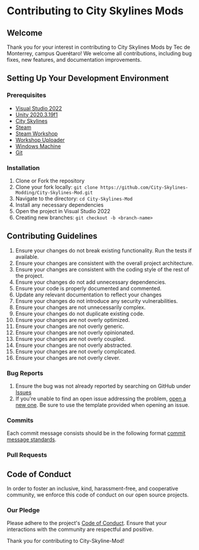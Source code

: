 # Contributing to City Skylines Mods

## Welcome

Thank you for your interest in contributing to City Skylines Mods by Tec de Monterrey, campus Querétaro! We welcome all contributions, including bug fixes, new features, and documentation improvements.

## Setting Up Your Development Environment

### Prerequisites

- [Visual Studio 2022](https://visualstudio.microsoft.com/vs/preview/vs2022/)
- [Unity 2020.3.19f1](https://unity3d.com/es/get-unity/download/archive)
- [City Skylines](https://store.steampowered.com/app/255710/Cities_Skylines/)
- [Steam](https://store.steampowered.com/about/)
- [Steam Workshop](https://steamcommunity.com/workshop/about/?appid=255710)
- [Workshop Uploader](https://steamcommunity.com/sharedfiles/filedetails/?id=450877484)
- [Windows Machine](https://www.microsoft.com/en-us/windows/get-windows-10)
- [Git](https://git-scm.com/downloads)

### Installation

1. Clone or Fork the repository
2. Clone your fork locally: `git clone https://github.com/City-Skylines-Modding/City-Skylines-Mod.git`
3. Navigate to the directory: `cd City-Skylines-Mod`
4. Install any necessary dependencies
5. Open the project in Visual Studio 2022
6. Creating new branches: `git checkout -b <branch-name>`

## Contributing Guidelines

1. Ensure your changes do not break existing functionality. Run the tests if available.
2. Ensure your changes are consistent with the overall project architecture.
3. Ensure your changes are consistent with the coding style of the rest of the project.
4. Ensure your changes do not add unnecessary dependencies.
5. Ensure your code is properly documented and commented.
6. Update any relevant documentation to reflect your changes
7. Ensure your changes do not introduce any security vulnerabilities.
8. Ensure your changes are not unnecessarily complex.
9. Ensure your changes do not duplicate existing code.
10. Ensure your changes are not overly optimized.
11. Ensure your changes are not overly generic.
12. Ensure your changes are not overly opinionated.
13. Ensure your changes are not overly coupled.
14. Ensure your changes are not overly abstracted.
15. Ensure your changes are not overly complicated.
16. Ensure your changes are not overly clever.

### Bug Reports

1. Ensure the bug was not already reported by searching on GitHub under [Issues](https://github.com/City-Skylines-Modding/City-Skylines-Mod/issues)
2. If you're unable to find an open issue addressing the problem, [open a new one](https://github.com/City-Skylines-Modding/City-Skylines-Mod/issues/new). Be sure to use the template provided when opening an issue.

### Commits

Each commit message consists should be in the following format [commit message standards](../standards/std-001.md).

### Pull Requests



## Code of Conduct

In order to foster an inclusive, kind, harassment-free, and cooperative community, we enforce this code of conduct on our open source projects.

### Our Pledge

Please adhere to the project's [Code of Conduct](./CODE_OF_CONDUCT.md). Ensure that your interactions with the community are respectful and positive.

Thank you for contributing to City-Skyline-Mod!
